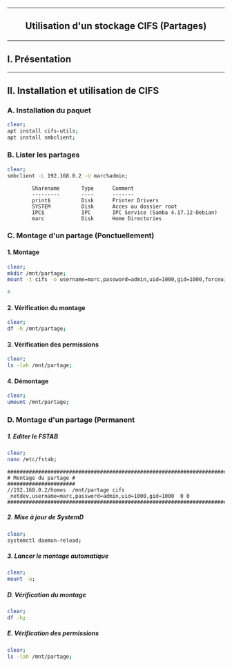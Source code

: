 ----------------------------------------------------------------------------------------------------------------------------------------------------------------------------------------------------------------
## <p align='center'> Utilisation d'un stockage CIFS (Partages) </p>

----------------------------------------------------------------------------------------------------------------------------------------------------------------------------------------------------------------
## I. Présentation

----------------------------------------------------------------------------------------------------------------------------------------------------------------------------------------------------------------
## II. Installation et utilisation de CIFS
### A. Installation du paquet
```bash
clear;
apt install cifs-utils;
apt install smbclient;
```

### B. Lister les partages
```bash
clear;
smbclient -L 192.168.0.2 -U marc%admin;
```

```
        Sharename       Type      Comment
        ---------       ----      -------
        print$          Disk      Printer Drivers
        SYSTEM          Disk      Acces au dossier root
        IPC$            IPC       IPC Service (Samba 4.17.12-Debian)
        marc            Disk      Home Directories
```



### C. Montage d'un partage (Ponctuellement)
#### 1. Montage
```bash
clear;
mkdir /mnt/partage;
mount -t cifs -o username=marc,password=admin,uid=1000,gid=1000,forceuid,forcegid //192.168.0.2/homes /mnt/partage

#
```
#### 2. Vérification du montage

```bash
clear;
df -h /mnt/partage;
```
#### 3. Vérification des permissions
```bash
clear;
ls -lah /mnt/partage;
```
#### 4. Démontage
```bash
clear;
umount /mnt/partage;
```

### D. Montage d'un partage (Permanent
##### 1. Editer le FSTAB
```bash
clear;
nano /etc/fstab;
```

```
##########################################################################################################
# Montage du partage #
######################
//192.168.0.2/homes  /mnt/partage cifs _netdev,username=marc,password=admin,uid=1000,gid=1000  0 0
##########################################################################################################
```
##### 2. Mise à jour de SystemD
```bash
clear;
systemctl daemon-reload;
```

##### 3. Lancer le montage automatique
```bash
clear;
mount -a;
```

##### D. Vérification du montage
```bash
clear;
df -h;
```


##### E. Vérification des permissions
```bash
clear;
ls -lah /mnt/partage;
```

